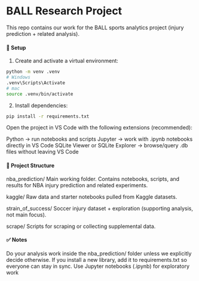# BALL Research Project

This repo contains our work for the BALL sports analytics project (injury prediction + related analysis).

#### 🔧 Setup

1. Create and activate a virtual environment:

```bash
python -m venv .venv
# Windows
.venv\Scripts\Activate
# mac
source .venv/bin/activate
```
2. Install dependencies:

```bash
pip install -r requirements.txt
```
Open the project in VS Code with the following extensions (recommended):


Python -> run notebooks and scripts
Jupyter -> work with .ipynb notebooks directly in VS Code
SQLite Viewer or SQLite Explorer -> browse/query .db files without leaving VS Code

#### 📂 Project Structure
nba_prediction/
Main working folder. Contains notebooks, scripts, and results for NBA injury prediction and related experiments.

kaggle/
Raw data and starter notebooks pulled from Kaggle datasets.

strain_of_success/
Soccer injury dataset + exploration (supporting analysis, not main focus).

scrape/
Scripts for scraping or collecting supplemental data.


#### ✅ Notes
Do your analysis work inside the nba_prediction/ folder unless we explicitly decide otherwise.
If you install a new library, add it to requirements.txt so everyone can stay in sync.
Use Jupyter notebooks (.ipynb) for exploratory work